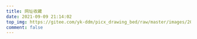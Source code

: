 ```yaml
---
title: 网址收藏
date: 2021-09-09 21:14:02
top_img: https://gitee.com/yk-ddm/picx_drawing_bed/raw/master/images/20210912204324.webp
comment: false
---
```


